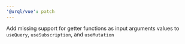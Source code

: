 ```yaml
---
'@urql/vue': patch
---
```


Add missing support for getter functions as input arguments values to `useQuery`, `useSubscription`, and `useMutation`
